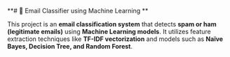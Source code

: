 **# 📧 Email Classifier using Machine Learning ** 

This project is an **email classification system** that detects **spam or ham (legitimate emails)** using **Machine Learning models**. It utilizes feature extraction techniques like **TF-IDF vectorization** and models such as **Naïve Bayes, Decision Tree, and Random Forest**.
